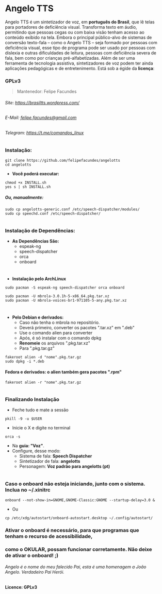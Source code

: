 # Angelo TTS

Angelo TTS é um sintetizador de voz, em **português do Brasil**, que lê telas para portadores de deficiência visual. Transforma texto em áudio, permitindo que pessoas cegas ou com baixa visão tenham acesso ao conteúdo exibido na tela. Embora o principal público-alvo de sistemas de conversão texto-fala – como o Angelo TTS – seja formado por pessoas com deficiência visual, esse tipo de programa pode ser usado por pessoas com dislexia e outras dificuldades de leitura, pessoas com deficiência severa de fala, bem como por crianças pré-alfabetizadas. Além de ser uma ferramenta de tecnologia assistiva, sintetizadores de voz podem ter ainda aplicações pedagógicas e de entretenimento.
Está sob a égide da **licença**:
### GPLv3
> Mantenedor: Felipe Facundes
###### Site: https://brasiltts.wordpress.com/
###### E-Mail: felipe.facundes@gmail.com
###### Telegram: https://t.me/comandos_linux
#
### Instalação:

    git clone https://github.com/felipefacundes/angelotts
    cd angelotts
    
- **Você poderá executar:**
``` 
chmod +x INSTALL.sh
yes s | sh INSTALL.sh
```
##### Ou, manualmente:
``` 
sudo cp angelotts-generic.conf /etc/speech-dispatcher/modules/
sudo cp speechd.conf /etc/speech-dispatcher/
```     
#
### Instalação de Dependências:

- **As Dependências São:**
  - espeak-ng
  - speech-dispatcher
  - orca
  - onboard

#
- **Instalação pelo ArchLinux**
```
sudo pacman -S espeak-ng speech-dispatcher orca onboard
```
```
sudo pacman -U mbrola-3.0.1h-5-x86_64.pkg.tar.xz
sudo pacman -U mbrola-voices-br1-971105-5-any.pkg.tar.xz
```
#
- **Pelo Debian e derivados:**
  - Caso não tenha o mbrola no repositório.
  - Deverá primeiro, converter os pacotes ".tar.xz" em ".deb"
  - Use o comando alien para converter
  - Após, é só instalar com o comando dpkg
  - **Renomeie** os arquivos ".pkg.tar.xz"
  - Para ".pkg.tar.gz"

```
fakeroot alien -d "nome".pkg.tar.gz
sudo dpkg -i *.deb
```

#### Fedora e derivados: o alien também gera pacotes ".rpm"
    fakeroot alien -r "nome".pkg.tar.gz

#
### Finalizando Instalação

- Feche tudo e mate a sessão
```
pkill -9 -u $USER
```
- Inicie o X e digite no terminal
```
orca -s
```
- Na **guia: "Voz"**.
- Configure, desse modo:
  - Sistema de fala: **Speech Dispatcher**
  - Sintetizador de fala: **angelotts**
  - Personagem: **Voz padrão para angelotts (pt)**

#
### Caso o onboard não esteja iniciando, junto com o sistema. Inclua no ~/.xinitrc
``` 
onboard --not-show-in=GNOME,GNOME-Classic:GNOME --startup-delay=3.0 &
```     
- Ou
``` 
cp /etc/xdg/autostart/onboard-autostart.desktop ~/.config/autostart/
```
### Ativar o onboard é necessário, para que programas que tenham o recurso de acessibilidade, ###
### como o OKULAR, possam funcionar corretamente. Não deixe de ativar o onboard! ;) ###
###### Angelo é o nome do meu falecido Pai, esta é uma homenagem a João Angelo. Verdadeiro Pai Herói. ######
#### Licence: GPLv3 ####
